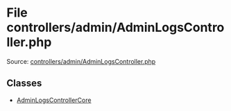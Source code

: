 File controllers/admin/AdminLogsController.php
=========

Source: [controllers/admin/AdminLogsController.php](https://github.com/PrestaShop/PrestaShop/blob/1.6.1.3/controllers/admin/AdminLogsController.php)


Classes
-------

* [AdminLogsControllerCore](class.AdminLogsControllerCore.md)

